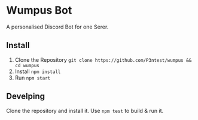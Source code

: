 # Wumpus Bot
A personalised Discord Bot for one Serer.

## Install

1) Clone the Repository
    `git clone https://github.com/P3ntest/wumpus && cd wumpus`
2) Install
    `npm install`
3) Run
    `npm start`


## Develping
Clone the repository and install it. Use `npm test` to build & run it.